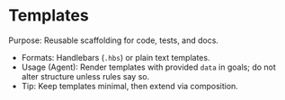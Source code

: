 # Templates

Purpose: Reusable scaffolding for code, tests, and docs.

- Formats: Handlebars (`.hbs`) or plain text templates.
- Usage (Agent): Render templates with provided `data` in goals; do not alter structure unless rules say so.
- Tip: Keep templates minimal, then extend via composition.
